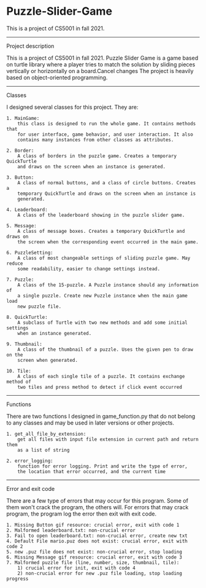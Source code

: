 # Puzzle-Slider-Game
This is a project of CS5001 in fall 2021.
_________________________
Project description

This is a project of CS5001 in fall 2021.
Puzzle Slider Game is a game based on turtle library where a player tries to
match the solution by sliding pieces vertically or horizontally on a board.Cancel changes
The project is heavily based on object-oriented programming.

__________________________
Classes

I designed several classes for this project. They are:

    1. MainGame:
        this class is designed to run the whole game. It contains methods that
        for user interface, game behavior, and user interaction. It also
        contains many instances from other classes as attributes.

    2. Border:
        A class of borders in the puzzle game. Creates a temporary QuickTurtle
        and draws on the screen when an instance is generated.

    3. Button:
        A class of normal buttons, and a class of circle buttons. Creates a
        temporary QuickTurtle and draws on the screen when an instance is
        generated.

    4. Leaderboard:
        A class of the leaderboard showing in the puzzle slider game.

    5. Message:
        A class of message boxes. Creates a temporary QuickTurtle and draws on
        the screen when the corresponding event occurred in the main game.

    6. PuzzleSetting:
        A class of most changeable settings of sliding puzzle game. May reduce
        some readability, easier to change settings instead.

    7. Puzzle:
        A class of the 15-puzzle. A Puzzle instance should any information of
        a single puzzle. Create new Puzzle instance when the main game load
        new puzzle file.

    8. QuickTurtle:
        A subclass of Turtle with two new methods and add some initial settings
        when an instance generated.

    9. Thumbnail:
        A class of the thumbnail of a puzzle. Uses the given pen to draw on the
        screen when generated.

    10. Tile:
        A class of each single tile of a puzzle. It contains exchange method of
        two tiles and press method to detect if click event occurred

__________________________
Functions

There are two functions I designed in game_function.py that do not belong to
any classes and may be used in later versions or other projects.

    1. get_all_file_by_extension:
        get all files with input file extension in current path and return them
        as a list of string

    2. error_logging:
        function for error logging. Print and write the type of error,
        the location that error occurred, and the current time

__________________________
Error and exit code

There are a few type of errors that may occur for this program. Some of them
won't crack the program, the others will. For errors that may crack program,
the program log the error then exit with exit code.

    1. Missing Button gif resource: crucial error, exit with code 1
    2. Malformed leaderboard.txt: non-crucial error
    3. Fail to open leaderboard.txt: non-crucial error, create new txt
    4. Default File mario.puz does not exist: crucial error, exit with code 2
    5. new .puz file does not exist: non-crucial error, stop loading
    6. Missing Message gif resource: crucial error, exit with code 3
    7. Malformed puzzle file (line, number, size, thumbnail, tile):
        1) crucial error for init, exit with code 4
        2) non-crucial error for new .puz file loading, stop loading progress
